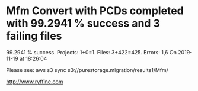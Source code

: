# Mfm Convert with PCDs completed with 99.2941 % success and 3 failing files

99.2941 % success. Projects: 1+0=1.  Files: 3+422=425. Errors: 1,6  On 2019-11-19 at 18:26:04



Please see: aws s3 sync s3://purestorage.migration/results1/Mfm/

http://www.ryffine.com
